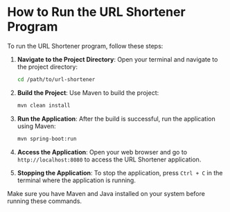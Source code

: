 # How to Run the URL Shortener Program

To run the URL Shortener program, follow these steps:

1. **Navigate to the Project Directory**:
    Open your terminal and navigate to the project directory:
    ```sh
    cd /path/to/url-shortener
    ```

2. **Build the Project**:
    Use Maven to build the project:
    ```sh
    mvn clean install
    ```

3. **Run the Application**:
    After the build is successful, run the application using Maven:
    ```sh
    mvn spring-boot:run
    ```

4. **Access the Application**:
    Open your web browser and go to `http://localhost:8080` to access the URL Shortener application.

5. **Stopping the Application**:
    To stop the application, press `Ctrl + C` in the terminal where the application is running.

Make sure you have Maven and Java installed on your system before running these commands.